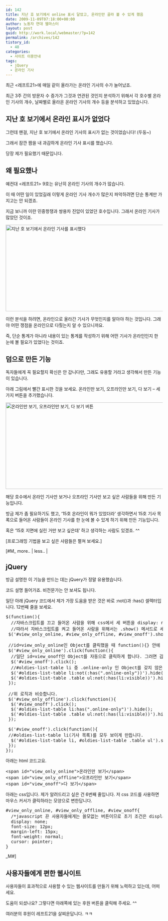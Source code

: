 ```yaml
---
id: 142
title: 지난 호 보기에서 online 표시 달았고, 온라인만 골라 볼 수 있게 했음
date: 2009-11-09T07:18:00+00:00
author: 노동자 연대 웹마스터
layout: post
guid: http://work.local/webmaster/?p=142
permalink: /archives/142
tistory_id:
  - 48
categories:
  - 사이트 이용안내
tags:
  - jQuery
  - 온라인 기사
---
```

최근 <레프트21>에 매일 같이 올라가는 온라인 기사의 수가 늘어났죠.

최근 3주 간의 방문자 수 증가가 그것과 연관된 것인지 분석하기 위해서 각 호수별 온라인 기사의 개수, 날짜별로 올라온 온라인 기사의 개수 등을 분석하고 있었습니다.

## 지난 호 보기에서 온라인 표시가 없었다

그런데 왠걸, 지난 호 보기에서 온라인 기사의 표시가 없는 것이었습니다! (두둥~)

그래서 잠깐 짬을 내 과감하게 온라인 기사 표시를 했습니다.

당장 제가 필요했기 때문입니다.

## 왜 필요했나

예컨대 <레프트21> 9호는 유난히 온라인 기사의 개수가 많습니다.

이 때 어떤 일이 있었길래 이렇게 온라인 기사 개수가 많은지 파악하려면 단순 통계만 가지고는 안 되겠죠.

지금 보니까 이란 민중항쟁과 쌍용차 진압이 있었던 호수입니다. 그래서 온라인 기사가 많았던 것이죠.

<img src="http://work.local/webmaster/wp-content/uploads/1/cfile2.uf.12021B5A4D084725281409.png" class="aligncenter" width="560" height="277" alt="지난 호 보기에서 온라인 기사를 표시했다" />

이런 분석을 하려면, 온라인으로 올라간 기사가 무엇인지를 알아야 하는 것입니다. 그래야 어떤 쟁점을 온라인으로 다뤘는지 알 수 있으니까요.

즉, 단순 통계가 아니라 내용이 있는 통계를 작성하기 위해 어떤 기사가 온라인인지 한 눈에 볼 필요가 있었다는 것이죠.

## 덤으로 만든 기능

독자들에게 꼭 필요할지 확신은 안 갑니다만, 그래도 유용할 거라고 생각해서 만든 기능이 있습니다.

아래 그림에서 빨간 표시한 것을 보세요. 온라인만 보기, 오프라인만 보기, 다 보기 &#8211; 세 가지 버튼을 추가했습니다.

<img src="http://work.local/webmaster/wp-content/uploads/1/cfile1.uf.192222474D084725296243.png" class="aligncenter" width="560" height="277" alt="온라인만 보기, 오프라인만 보기, 다 보기 버튼" />

해당 호수에서 온라인 기사만 보거나 오프라인 기사만 보고 싶은 사람들을 위해 만든 기능입니다.

방금 제가 좀 필요하기도 했고, &lsquo;15호 온라인이 뭐가 있었더라&rsquo; 생각하면서 15호 기사 목록으로 들어온 사람들이 온라인 기사를 한 눈에 볼 수 있게 하기 위해 만든 기능입니다.

혹은 &lsquo;15호 지면에 실린 거만 보고 싶은데&rsquo; 하고 생각하는 사람도 있겠죠. ^^

[프로그래밍 기법을 보고 싶은 사람들은 펼쳐 보세요.]

[#M_ more.. | less.. |

## jQuery

방금 설명한 이 기능을 만드는 데는 jQuery가 정말 유용했습니다.

코드 설명 들어가죠. 비전문가는 안 보셔도 됩니다.

일단 아래 jQuery 코드에서 제가 가장 도움을 받은 것은 바로 :not()과 :has() 셀렉터입니다. 12번째 줄을 보세요.

<pre class="brush: jscript;highlight: [12]; " title="code">$(function(){
  //자바스크립트를 끄고 들어온 사람을 위해 css에서 세 버튼을 display: none으로 설정해 뒀습니다.
  //따라서 자바스크립트를 켜고 들어온 사람을 위해서는 .show() 메서드로 세 버튼을 보이게 합니다. 
 $('#view_only_online, #view_only_offline, #view_onoff').show();

 //id=view_only_online인 Object를 클릭했을 때 function(){} 안에 있는 이벤트를 실행하라는 뜻입니다.
 $('#view_only_online').click(function(){
  //일단 id=view_onoff인 Object를 자동으로 클릭하게 합니다. 그러면 감춰져 있던 Object들이 모두 보이게 되죠.
  $('#view_onoff').click();
  //#oldies-list-table li 중 .online-only 인 Object를 갖지 않은(:not) 아이들만 .hide() 메서드로 감춰버립니다. 즉, 오프라인 기사들을 다 감춰 버리는 것이죠.
  $('#oldies-list-table li:not(:has(".online-only"))').hide();
  $('#oldies-list-table .table ul:not(:has(li:visible))').hide();
 });

 //위 로직과 비슷합니다.
 $('#view_only_offline').click(function(){
  $('#view_onoff').click();
  $('#oldies-list-table li:has(".online-only")').hide();
  $('#oldies-list-table .table ul:not(:has(li:visible))').hide();
 });

 $('#view_onoff').click(function(){
 //#oldies-list-table li(기사 목록)를 모두 보이게 만듭니다.
  $('#oldies-list-table li, #oldies-list-table .table ul').show();
 });
});</pre>

아래는 html 코드고요.

<pre class="brush: xhtml;" title="code">&lt;span id="view_only_online"&gt;온라인만 보기&lt;/span&gt;
&lt;span id="view_only_offline"&gt;오프라인만 보기&lt;/span&gt;
&lt;span id="view_onoff"&gt;다 보기&lt;/span&gt;</pre>

아래는 css입니다. 제가 알려드리고 싶은 건 6번째 줄입니다. 저 css 코드를 사용하면 마우스 커서가 클릭하라는 모양으로 변한답니다.

<pre class="brush: css;highlight: [7]; " title="code">#view_only_online, #view_only_offline, #view_onoff{
  /*javascript 끈 사용자들에게는 쓸모없는 버튼이므로 초기 조건은 display: none으로 한다.*/
  display: none;
  font-size: 12px;
  margin-left: 15px;
  font-weight: normal;
  cursor: pointer;
}</pre>

_M#]

## 사용자들에게 편한 웹사이트

사용자들이 효과적으로 사용할 수 있는 웹사이트를 만들기 위해 노력하고 있는데, 어떠세요.

도움이 되셨나요? 그렇다면 아래쪽에 있는 후원 버튼을 클릭해 주세요. ^^

여러분의 후원이 레프트21을 살찌운답니다. ㅋㅋ